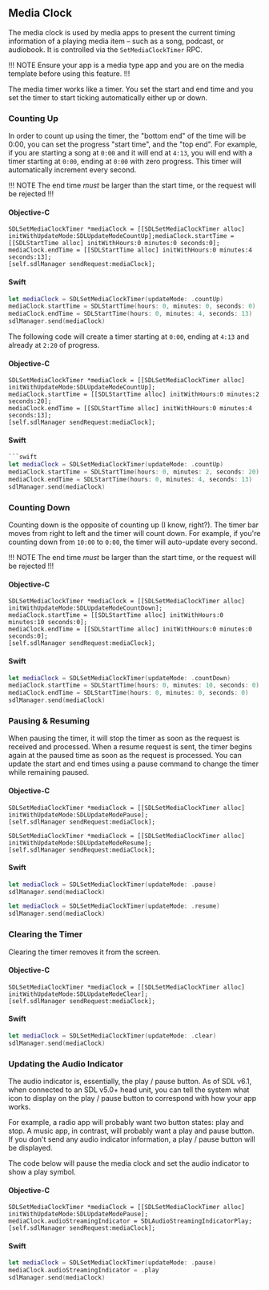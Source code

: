 ## Media Clock
The media clock is used by media apps to present the current timing information of a playing media item – such as a song, podcast, or audiobook. It is controlled via the `SetMediaClockTimer` RPC.

!!! NOTE
Ensure your app is a media type app and you are on the media template before using this feature.
!!!

The media timer works like a timer. You set the start and end time and you set the timer to start ticking automatically either up or down.

### Counting Up
In order to count up using the timer, the "bottom end" of the time will be 0:00, you can set the progress "start time", and the "top end". For example, if you are starting a song at `0:00` and it will end at `4:13`, you will end with a timer starting at `0:00`, ending at `0:00` with zero progress. This timer will automatically increment every second.

!!! NOTE
The end time *must* be larger than the start time, or the request will be rejected
!!!

#### Objective-C
```objc
SDLSetMediaClockTimer *mediaClock = [[SDLSetMediaClockTimer alloc] initWithUpdateMode:SDLUpdateModeCountUp];mediaClock.startTime = [[SDLStartTime alloc] initWithHours:0 minutes:0 seconds:0];
mediaClock.endTime = [[SDLStartTime alloc] initWithHours:0 minutes:4 seconds:13];
[self.sdlManager sendRequest:mediaClock];
```

#### Swift
```swift
let mediaClock = SDLSetMediaClockTimer(updateMode: .countUp)
mediaClock.startTime = SDLStartTime(hours: 0, minutes: 0, seconds: 0)
mediaClock.endTime = SDLStartTime(hours: 0, minutes: 4, seconds: 13)
sdlManager.send(mediaClock)
```

The following code will create a timer starting at `0:00`, ending at `4:13` and already at `2:20` of progress.

#### Objective-C
```objc
SDLSetMediaClockTimer *mediaClock = [[SDLSetMediaClockTimer alloc] initWithUpdateMode:SDLUpdateModeCountUp];
mediaClock.startTime = [[SDLStartTime alloc] initWithHours:0 minutes:2 seconds:20];
mediaClock.endTime = [[SDLStartTime alloc] initWithHours:0 minutes:4 seconds:13];
[self.sdlManager sendRequest:mediaClock];
```

#### Swift
```swift
```swift
let mediaClock = SDLSetMediaClockTimer(updateMode: .countUp)
mediaClock.startTime = SDLStartTime(hours: 0, minutes: 2, seconds: 20)
mediaClock.endTime = SDLStartTime(hours: 0, minutes: 4, seconds: 13)
sdlManager.send(mediaClock)
```

### Counting Down
Counting down is the opposite of counting up (I know, right?). The timer bar moves from right to left and the timer will count down. For example, if you're counting down from `10:00` to `0:00`, the timer will auto-update every second.

!!! NOTE
The end time *must* be larger than the start time, or the request will be rejected
!!!

#### Objective-C
```objc
SDLSetMediaClockTimer *mediaClock = [[SDLSetMediaClockTimer alloc] initWithUpdateMode:SDLUpdateModeCountDown];
mediaClock.startTime = [[SDLStartTime alloc] initWithHours:0 minutes:10 seconds:0];
mediaClock.endTime = [[SDLStartTime alloc] initWithHours:0 minutes:0 seconds:0];
[self.sdlManager sendRequest:mediaClock];
```

#### Swift
```swift
let mediaClock = SDLSetMediaClockTimer(updateMode: .countDown)
mediaClock.startTime = SDLStartTime(hours: 0, minutes: 10, seconds: 0)
mediaClock.endTime = SDLStartTime(hours: 0, minutes: 0, seconds: 0)
sdlManager.send(mediaClock)
```

### Pausing & Resuming
When pausing the timer, it will stop the timer as soon as the request is received and processed. When a resume request is sent, the timer begins again at the paused time as soon as the request is processed. You can update the start and end times using a pause command to change the timer while remaining paused.

#### Objective-C
```objc
SDLSetMediaClockTimer *mediaClock = [[SDLSetMediaClockTimer alloc] initWithUpdateMode:SDLUpdateModePause];
[self.sdlManager sendRequest:mediaClock];
```

```objc
SDLSetMediaClockTimer *mediaClock = [[SDLSetMediaClockTimer alloc] initWithUpdateMode:SDLUpdateModeResume];
[self.sdlManager sendRequest:mediaClock];
```

#### Swift
```swift
let mediaClock = SDLSetMediaClockTimer(updateMode: .pause)
sdlManager.send(mediaClock)
```

```swift
let mediaClock = SDLSetMediaClockTimer(updateMode: .resume)
sdlManager.send(mediaClock)
```

### Clearing the Timer
Clearing the timer removes it from the screen.

#### Objective-C
```objc
SDLSetMediaClockTimer *mediaClock = [[SDLSetMediaClockTimer alloc] initWithUpdateMode:SDLUpdateModeClear];
[self.sdlManager sendRequest:mediaClock];
```

#### Swift
```swift
let mediaClock = SDLSetMediaClockTimer(updateMode: .clear)
sdlManager.send(mediaClock)
```

### Updating the Audio Indicator
The audio indicator is, essentially, the play / pause button. As of SDL v6.1, when connected to an SDL v5.0+ head unit, you can tell the system what icon to display on the play / pause button to correspond with how your app works.

For example, a radio app will probably want two button states: play and stop. A music app, in contrast, will probably want a play and pause button. If you don't send any audio indicator information, a play / pause button will be displayed.

The code below will pause the media clock and set the audio indicator to show a play symbol.

#### Objective-C
```objc
SDLSetMediaClockTimer *mediaClock = [[SDLSetMediaClockTimer alloc] initWithUpdateMode:SDLUpdateModePause];
mediaClock.audioStreamingIndicator = SDLAudioStreamingIndicatorPlay;
[self.sdlManager sendRequest:mediaClock];
```

#### Swift
```swift
let mediaClock = SDLSetMediaClockTimer(updateMode: .pause)
mediaClock.audioStreamingIndicator = .play
sdlManager.send(mediaClock)
```